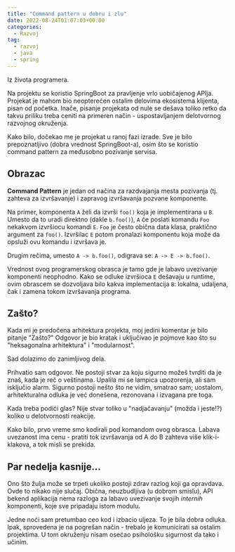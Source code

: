 ```yaml
---
title: "Command pattern u dobru i zlu"
date: 2022-08-24T01:07:03+00:00
categories:
  - Razvoj
tag:
  - razvoj
  - java
  - spring
---
```


Iz života programera.

<!--more-->

Na projektu se koristio SpringBoot za pravljenje vrlo uobičajenog APIja. Projekat je mahom bio neopterećen ostalim delovima ekosistema klijenta, pisan od početka. Inače, pisanje projekata od nule se dešava toliko retko da takvu priliku treba ceniti na primeren način - uspostavljanjem delotvornog razvojnog okruženja.

Kako bilo, dočekao me je projekat u ranoj fazi izrade. Sve je bilo prepoznatljivo (dobra vrednost SpringBoot-a), osim što se koristio command pattern za međusobno pozivanje servisa.

## Obrazac

**Command Pattern** je jedan od načina za razdvajanja mesta pozivanja (tj. zahteva za izvršavanje) i zapravog izvršavanja pozvane komponente.

Na primer, komponenta `A` želi da izvrši `foo()` koja je implementirana u `B`. Umesto da to uradi direktno (dakle `b.foo()`), `A` će poslati komandu `Foo` nekakvom izvršiocu komandi `E`. `Foo` je često obična data klasa, praktično argument za `foo()`. Izvršilac `E` potom pronalazi komponentu koja može da opsluži ovu komandu i izvršava je.

Drugim rečima, umesto `A -> b.foo()`, odigrava se: `A -> E -> b.foo()`.

Vrednost ovog programerskog obrasca je tamo gde je labavo uvezivanje komponenti neophodno. Kako se odluke izvršioca `E` dešavaju u runtime, ovim obrascem se dozvoljava bilo kakva implementacija `B`: lokalna, udaljena, čak i zamena tokom izvršavanja programa.

## Zašto?

Kada mi je predočena arhitektura projekta, moj jedini komentar je bilo pitanje "Zašto?" Odgovor je bio kratak i uključivao je pojmove kao što su "heksagonalna arhitektura" i "modularnost".

Sad dolazimo do zanimljivog dela.

Prihvatio sam odgovor. Ne postoji stvar za koju sigurno možeš tvrditi da je znaš, kada je reč o veštinama. Upalila mi se lampica upozorenja, ali sam isključio alarm. Sigurno postoji nešto što ne vidim, smatrao sam; uostalom, arhitekturalna odluka je već donešena, rezonovana i izvagana pre toga.

Kada treba podići glas? Nije stvar toliko u "nadjačavanju" (možda i jeste!?) koliko u delotvornosti reakcije.

Kako bilo, prvo vreme smo kodirali pod komandom ovog obrasca. Labava uvezanost ima cenu - pratiti tok izvršavanja od A do B zahteva više klik-i-klakova, a tok misli se prekida.

## Par nedelja kasnije...

Ono što žulja može se trpeti ukoliko postoji zdrav razlog koji ga opravdava. Ovde to nikako nije slučaj. Obična, neuzbudljiva (u dobrom smislu), API bekend aplikacija nema razloga za labavo uvezivanje svojih _internih_ komponenti, koje sve pripadaju istom modulu.

Jedne noći sam pretumbao ceo kod i izbacio uljeza. To je bila dobra odluka. Ipak, sprovedena je na pogrešan način - trebalo je komunicirati sa ostalim projektima. U tom okruženju nisam osećao psihološku sigurnost da tako i učinim.
